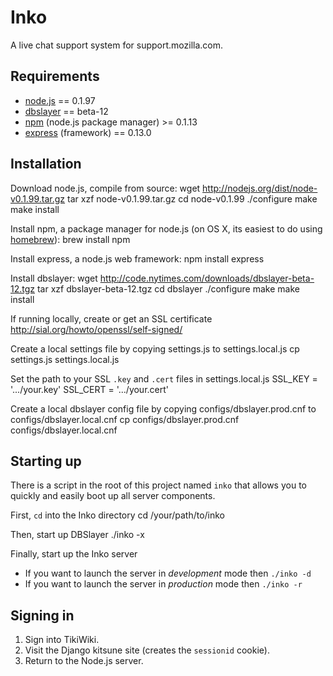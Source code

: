 # Inko

A live chat support system for support.mozilla.com.

## Requirements

* [node.js](http://nodejs.org) == 0.1.97
* [dbslayer](http://code.nytimes.com/projects/dbslayer/wiki) == beta-12
* [npm](http://github.com/isaacs/npm) (node.js package manager) >= 0.1.13
* [express](http://github.com/visionmedia/express) (framework) == 0.13.0

## Installation

Download node.js, compile from source:
    wget http://nodejs.org/dist/node-v0.1.99.tar.gz
    tar xzf node-v0.1.99.tar.gz
    cd node-v0.1.99
    ./configure
    make
    make install

Install npm, a package manager for node.js (on OS X, its easiest to do using [homebrew](http://mxcl.github.com/homebrew/)):
    brew install npm

Install express, a node.js web framework:
    npm install express

Install dbslayer:
    wget http://code.nytimes.com/downloads/dbslayer-beta-12.tgz
    tar xzf dbslayer-beta-12.tgz
    cd dbslayer
    ./configure
    make
    make install

If running locally, create or get an SSL certificate
    http://sial.org/howto/openssl/self-signed/

Create a local settings file by copying settings.js to settings.local.js
    cp settings.js settings.local.js

Set the path to your SSL `.key` and `.cert` files in settings.local.js
    SSL_KEY = '.../your.key'
    SSL_CERT = '.../your.cert'

Create a local dbslayer config file by copying configs/dbslayer.prod.cnf to configs/dbslayer.local.cnf
    cp configs/dbslayer.prod.cnf configs/dbslayer.local.cnf

## Starting up

There is a script in the root of this project named `inko` that allows you to quickly and easily boot up all server components.

First, `cd` into the Inko directory
    cd /your/path/to/inko
    
Then, start up DBSlayer
    ./inko -x

Finally, start up the Inko server

* If you want to launch the server in _development_ mode then `./inko -d`
* If you want to launch the server in _production_ mode then `./inko -r`

## Signing in

1. Sign into TikiWiki.
2. Visit the Django kitsune site (creates the `sessionid` cookie).
3. Return to the Node.js server.